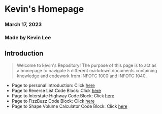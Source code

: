 # Kevin's Homepage
### March 17, 2023
### Made by Kevin Lee

## Introduction

> Welcome to kevin's Repository! The purpose of this page is to act as a homepage to navigate 5 different markdown documents containing knowledge and codework from INFOTC 1000 and INFOTC 1040.

* Page to personal introduction: Click [here](https://github.com/kevinkee99/Kevo-Repository/blob/09ba850fe3bac443a1daedd6227acc73a9a060e8/personal%20info.md)
* Page to Reverse List Code Block: Click [here](https://github.com/kevinkee99/Kevo-Repository/blob/63708c35bcb972e34ca80ecd57e2c8215aece85a/Reverse%20List%20Python.md)
* Page to Interstate Highway Code Block: Click [here](https://github.com/kevinkee99/Kevo-Repository/blob/d986a8b2eb846be0ead913fb73c2322ad06d83d5/Interstate%20Python.md)
* Page to FizzBuzz Code Block: Click [here](https://github.com/kevinkee99/Kevo-Repository/blob/63708c35bcb972e34ca80ecd57e2c8215aece85a/fizzbuzz.md)
* Page to Shape Volume Calculator Code Block: Click [here](https://github.com/kevinkee99/Kevo-Repository/blob/adc36867249505d5c1fe2d8ceee50f3b45bf7f63/Volume%20of%20a%20Shape.md)
